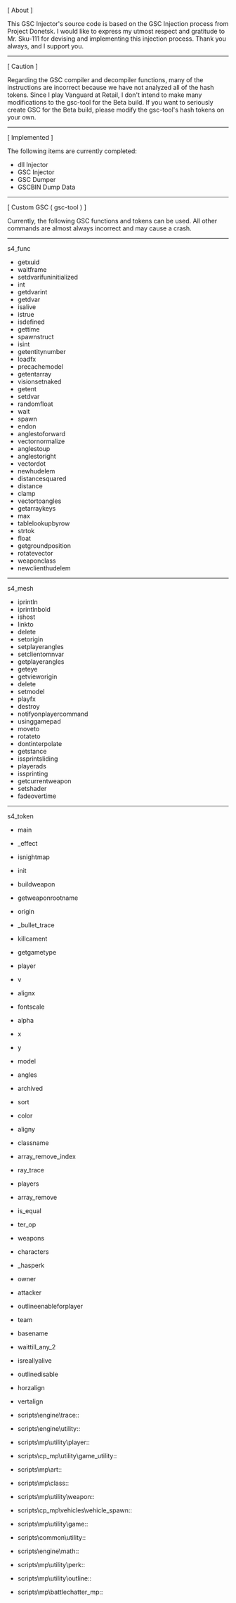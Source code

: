 [ About ]

This GSC Injector's source code is based on the GSC Injection process from Project Donetsk.
I would like to express my utmost respect and gratitude to Mr. Sku-111 for devising and implementing this injection process.
Thank you always, and I support you.

----------

[ Caution ]

Regarding the GSC compiler and decompiler functions, many of the instructions are incorrect because we have not analyzed all of the hash tokens.
Since I play Vanguard at Retail, I don't intend to make many modifications to the gsc-tool for the Beta build.
If you want to seriously create GSC for the Beta build, please modify the gsc-tool's hash tokens on your own.

----------

[ Implemented ]

The following items are currently completed:

- dll Injector
- GSC Injector
- GSC Dumper
- GSCBIN Dump Data

----------

[ Custom GSC ( gsc-tool ) ]

Currently, the following GSC functions and tokens can be used.
All other commands are almost always incorrect and may cause a crash.

----------

s4_func

- getxuid
- waitframe
- setdvarifuninitialized
- int
- getdvarint
- getdvar
- isalive
- istrue
- isdefined
- gettime
- spawnstruct
- isint
- getentitynumber
- loadfx
- precachemodel
- getentarray
- visionsetnaked
- getent
- setdvar
- randomfloat
- wait
- spawn
- endon
- anglestoforward
- vectornormalize
- anglestoup
- anglestoright
- vectordot
- newhudelem
- distancesquared
- distance
- clamp
- vectortoangles
- getarraykeys
- max
- tablelookupbyrow
- strtok
- float
- getgroundposition
- rotatevector
- weaponclass
- newclienthudelem

----------

s4_mesh

- iprintln
- iprintlnbold
- ishost
- linkto
- delete
- setorigin
- setplayerangles
- setclientomnvar
- getplayerangles
- geteye
- getvieworigin
- delete
- setmodel
- playfx
- destroy
- notifyonplayercommand
- usinggamepad
- moveto
- rotateto
- dontinterpolate
- getstance
- issprintsliding
- playerads
- issprinting
- getcurrentweapon
- setshader
- fadeovertime

----------

s4_token

- main
- _effect
- isnightmap
- init
- buildweapon
- getweaponrootname
- origin
- _bullet_trace
- killcament
- getgametype
- player
- v
- alignx
- fontscale
- alpha
- x
- y
- model
- angles
- archived
- sort
- color
- aligny
- classname
- array_remove_index
- ray_trace
- players
- array_remove
- is_equal
- ter_op
- weapons
- characters
- _hasperk
- owner
- attacker
- outlineenableforplayer
- team
- basename
- waittill_any_2
- isreallyalive
- outlinedisable
- horzalign
- vertalign

- scripts\engine\trace::
- scripts\engine\utility::
- scripts\mp\utility\player::
- scripts\cp_mp\utility\game_utility::
- scripts\mp\art::
- scripts\mp\class::
- scripts\mp\utility\weapon::
- scripts\cp_mp\vehicles\vehicle_spawn::
- scripts\mp\utility\game::
- scripts\common\utility::
- scripts\engine\math::
- scripts\mp\utility\perk::
- scripts\mp\utility\outline::
- scripts\mp\battlechatter_mp::
